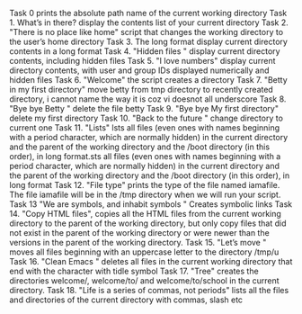Task 0 prints the absolute path name of the current working directory
Task  1. What’s in there? display the contents list of your current directory
Task 2. "There is no place like home" script that changes the working directory to the user’s home directory
Task 3. The long format display current directory contents in a long format
Task 4. "Hidden files " display current directory contents, including hidden files
Task 5. "I love numbers" display current directory contents, with user and group IDs displayed numerically and hidden files 
Task 6. "Welcome" the script creates a directory
Task 7. "Betty in my first directory" move betty from tmp directory to recently created directory, i cannot name the way it is coz vi doesnot all underscore
Task 8. "Bye bye Betty " delete the file betty 
Task 9. "Bye bye My first directory" delete my first directory
Task 10. "Back to the future " change directory to current one
Task 11. "Lists" lsts all files (even ones with names beginning with a period character, which are normally hidden) in the current directory and the parent of the working directory and the /boot directory (in this order), in long format.sts all files (even ones with names beginning with a period character, which are normally hidden) in the current directory and the parent of the working directory and the /boot directory (in this order), in long format
Task 12. "File type" prints the type of the file named iamafile. The file iamafile will be in the /tmp directory when we will run your script.
Task 13 "We are symbols, and inhabit symbols " Creates symbolic links
Task 14. "Copy HTML files", copies all the HTML files from the current working directory to the parent of the working directory, but only copy files that did not exist in the parent of the working directory or were newer than the versions in the parent of the working directory.
Task 15. "Let’s move " moves all files beginning with an uppercase letter to the directory /tmp/u
Task 16. "Clean Emacs " deletes all files in the current working directory that end with the character with tidle symbol
Task 17. "Tree" creates the directories welcome/, welcome/to/ and welcome/to/school in the current directory.
Task 18. "Life is a series of commas, not periods" lists all the files and directories of the current directory with commas, slash etc
